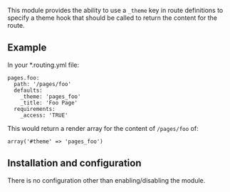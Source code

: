 This module provides the ability to use a `_theme` key in route definitions to specify a theme hook that should be called to return the content for the route. 

## Example

In your *.routing.yml file:

```
pages.foo:
  path: '/pages/foo'
  defaults:
    _theme: 'pages_foo'
    _title: 'Foo Page'
  requirements:
    _access: 'TRUE'
```

This would return a render array for the content of `/pages/foo` of:

```
array('#theme' => 'pages_foo')
```

## Installation and configuration

There is no configuration other than enabling/disabling the module.